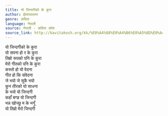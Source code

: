 ```yaml
---
title: यो जिन्दगीको के कुरा
author: ईश्वरवल्लभ
genre: कविता
language: नेपाली
source: नेपाली - कविता कोश
source_link: http://kavitakosh.org/kk/%E0%A4%88%E0%A4%B6%E0%A5%8D%E0%A4%B5%E0%A4%B0%E0%A4%B5%E0%A4%B2%E0%A5%8D%E0%A4%B2%E0%A4%AD
---
```


यो जिन्दगीको के कुरा  
यो सपना हो र के कुरा  
तिम्रो रूपको पनि के कुरा  
मेरो गीतको पनि के कुरा  
कस्तो हो यो वेदना  
गीत हो कि संवेदना  
जे भयो जे सुकै भयो  
कुन तीरको यो साधना  
के भयो यो जिन्दगी  
कहाँ बग्छ यो जिन्दगी  
भन्न खोज्छु म के भनूँ  
यो तिम्रो मेरो जिन्दगी
